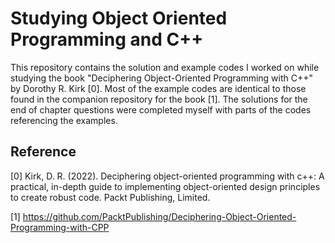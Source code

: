 # Studying Object Oriented Programming and C++

This repository contains the solution and example codes I worked on while studying the book
"Deciphering Object-Oriented Programming with C++" by Dorothy R. Kirk [0]. Most of the example
codes are identical to those found in the companion repository for the book [1]. The solutions for the end of chapter questions were completed myself with parts of the codes referencing the examples.

## Reference

[0] Kirk, D. R. (2022). Deciphering object-oriented programming with c++: A practical, in-depth guide to implementing object-oriented design principles to create robust code. Packt Publishing, Limited.

[1] <https://github.com/PacktPublishing/Deciphering-Object-Oriented-Programming-with-CPP>
